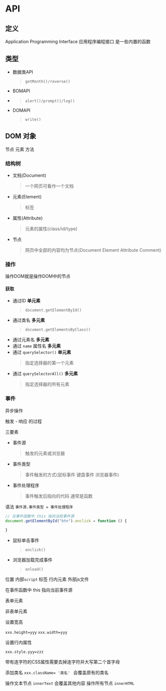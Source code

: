 # API

## 定义

Application Programming Interface 应用程序编程接口 是一些内置的函数

## 类型

- 数据类API
  > `getMonth()/reverse()`
- BOMAPI 
- > `alert()/prompt()/log()`
- DOMAPI
  > `write()`

## DOM 对象

节点 元素 方法

### 结构树

- 文档(Document)
  > 一个网页可看作一个文档
- 元素(Element)
  > 标签
- 属性(Attribute)
  > 元素的属性(class/id/type)
- 节点
  > 网页中全部的内容均为节点(Document Element Attribute Comment)

### 操作

  操作DOM就是操作DOM中的节点
  
#### 获取

- 通过ID **单元素**
  > `document.getElementById()`
- 通过类名 **多元素**
  > `document.getElementsByClass()`
- 通过元素名 **多元素**
- 通过 `name` 属性名 **多元素**
- 通过 `querySelector()` **单元素**
  > 指定选择器的第一个元素
- 通过 `querySelectorAll()` **多元素**
  > 指定选择器的所有元素

### 事件

异步操作

触发 - 响应 的过程

三要素

- 事件源
  > 触发的元素或浏览器
- 事件类型
  > 事件触发的方式(鼠标事件 键盘事件 浏览器事件)
- 事件处理程序
  > 事件触发后指向的代码 通常是函数

语法
`事件源.事件类型 = 事件处理程序`

```javascript
// 在事件函数中 this 指向当前事件源
document.getElementById("btn").onclick = function () {
  
}

```

- 鼠标单击事件
  > `onclick()`
- 浏览器加载完成事件
  > `onload()`

位置
内部`script` 标签
行内元素
外部js文件

在事件函数中 this 指向当前事件源

表单元素

非表单元素

设置宽高

`xxx.height=yyy`
`xxx.width=yyy`

设置行内属性

`xxx.style.yyy=zzz`

带有连字符的CSS属性需要去掉连字符并大写第二个首字母

添加类名
`xxx.className= '类名' ` 会覆盖原有的类名

操作文本节点
 `innerText` 会覆盖其他内容
操作所有节点
 `innerHTML`
